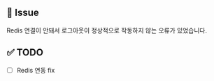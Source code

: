 <!-- title은 기존 커밋 메세지 썼던 듯이 " feat : 알림 API 추가 " 이런 식으로 쓰기 -->

## 📌 Issue
<!-- 이슈 상세 내용 -->
Redis 연결이 안돼서 로그아웃이 정상적으로 작동하지 않는 오류가 있었습니다.

## ✅ TODO
<!-- 이슈 해결을 위해 할 일 -->
- [ ] Redis 연동 fix
